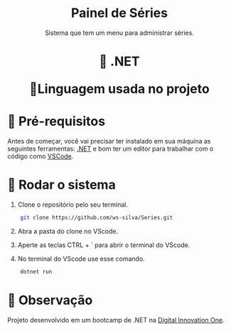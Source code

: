 <h1 align="center">Painel de Séries</h1>
<p align="center">Sistema que tem um menu para administrar séries. </p>
<h1 align="center">
    🔗 .NET
    <p align="center">🚀Linguagem usada no projeto</p>
</h1>


# 🔨 Pré-requisitos

Antes de começar, você vai precisar ter instalado em sua máquina as seguintes ferramentas:
[.NET](https://dotnet.microsoft.com/download) e bom ter um editor para trabalhar com o código como [VSCode](https://code.visualstudio.com/).

# 🎲 Rodar o sistema
1. Clone o repositório pelo seu terminal.
```bash
    git clone https://github.com/ws-silva/Series.git
```
2. Abra a pasta do clone no VScode.

3. Aperte as teclas CTRL + ` para abrir o terminal do VScode.

4. No terminal do VScode use esse comando.
```bash
    dotnet run
```

# 🎯 Observação
Projeto desenvolvido em um bootcamp de .NET na [Digital Innovation One](https://digitalinnovation.one/).
